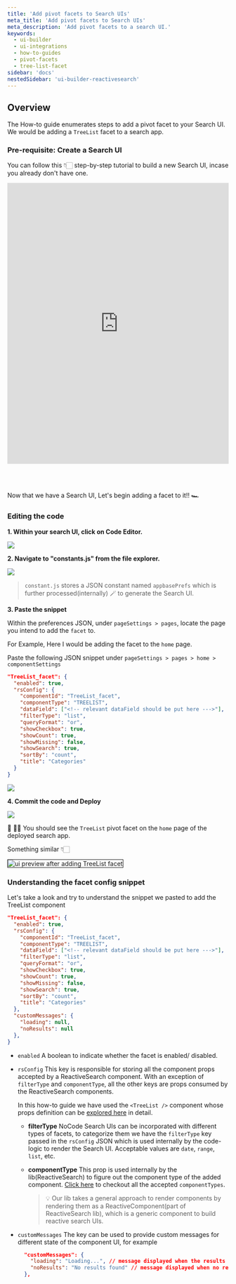 ```yaml
---
title: 'Add pivot facets to Search UIs'
meta_title: 'Add pivot facets to Search UIs'
meta_description: 'Add pivot facets to a search UI.'
keywords:
  - ui-builder
  - ui-integrations
  - how-to-guides
  - pivot-facets
  - tree-list-facet
sidebar: 'docs'
nestedSidebar: 'ui-builder-reactivesearch'
---
```


## Overview

The How-to guide enumerates steps to add a pivot facet to your Search UI. We would be adding a `TreeList` facet to a search app.

### Pre-requisite: Create a Search UI 

You can follow this 👇🏻 step-by-step tutorial to build a new Search UI, incase you already don't have one.

<iframe src="https://scribehow.com/page-embed/Publishing_Search_UIs_with_Lucidworks_Fusion__x1WkxtpJTZqQrYx728_AJw" width="100%" height="640" allowfullscreen frameborder="0" style="margin: auto;"></iframe>

<br /> <br /> 

Now that we have a Search UI, Let's begin adding a facet to it!! 🏎

### Editing the code

**1. Within your search UI, click on Code Editor.**

![](https://image.scribehow-prod.com/Vl3x8MhBgXy8Lbn65b6FIVPTVKI2F_V9B76ZJUCbvbU/zoom:1.5013404825737264/enlarge:true/crop:746:420:nowe:0:556/wm:0.8:nowe:391:544:0.08928571428571429/aHR0cHM6Ly9jb2xvbnktcmVjb3JkZXIuczMuYW1hem9uYXdzLmNvbS9maWxlcy8yMDIyLTEwLTI0LzRjNzVjMDdjLWJkMGYtNDUzNi1iOGZkLWNmMjk4NDA3NmI2NS91c2VyX2Nyb3BwZWRfc2NyZWVuc2hvdC5qcGVn)

**2. Navigate to "constants.js" from the file explorer.**

![](https://image.scribehow-prod.com/U9PNf_tK8jp7Vzk9IS5F_sPgsNBKQ59A_LZhLRMPcvE/zoom:1.5013404825737264/enlarge:true/crop:746:420:nowe:0:60/wm:0.8:nowe:90:289:0.08928571428571429/aHR0cHM6Ly9jb2xvbnktcmVjb3JkZXIuczMuYW1hem9uYXdzLmNvbS9maWxlcy8yMDIyLTEwLTI0LzExYmYwMGRkLTllOGEtNDJhYy05NDJhLWI0NzAxNmZkOTVjMi9hc2NyZWVuc2hvdC5qcGVn)

> `constant.js` stores a JSON constant named `appbasePrefs` which is further processed(internally) 🪄 to generate the Search UI.

**3. Paste the snippet**

Within the preferences JSON, under `pageSettings > pages`, locate the page you intend to add the `facet` to. 

For Example, Here I would be adding the facet to the `home`  page.


Paste the following JSON snippet under `pageSettings > pages > home > componentSettings `

```JSON
"TreeList_facet": {
  "enabled": true,
  "rsConfig": {
    "componentId": "TreeList_facet",
    "componentType": "TREELIST",
    "dataField": ["<!-- relevant dataField should be put here --->"],
    "filterType": "list",
    "queryFormat": "or",
    "showCheckbox": true,
    "showCount": true,
    "showMissing": false,
    "showSearch": true,
    "sortBy": "count",
    "title": "Categories"
  }
}
```

![](https://image.scribehow-prod.com/91haZuyuePDABdZXxm11P98GIskfUntPvDvtlPBtyp4/zoom:1.5013404825737264/enlarge:true/crop:746:420:nowe:0:43/wm:0.8:nowe:424:289:0.08928571428571429/aHR0cHM6Ly9jb2xvbnktcmVjb3JkZXIuczMuYW1hem9uYXdzLmNvbS9maWxlcy8yMDIyLTEwLTI0L2I5MDJlOGU1LTQ1NjMtNDgzYy1iNzM4LTA1ZDVmMzhkYjFkNy91c2VyX2Nyb3BwZWRfc2NyZWVuc2hvdC5qcGVn)

**4. Commit the code and Deploy**

![](https://image.scribehow-prod.com/5thV1_al6YMT42TkZOk-dsqQlwAXh7F7VryyQyhNHDc/zoom:1.5013404825737264/enlarge:true/crop:746:420:nowe:807:159/wm:0.8:nowe:535:289:0.08928571428571429/aHR0cHM6Ly9jb2xvbnktcmVjb3JkZXIuczMuYW1hem9uYXdzLmNvbS9maWxlcy8yMDIyLTEwLTI0LzA4YmYyZmE4LWRiMmYtNGU4Yy04MjhhLTllYWE0ZmUxNDUwMy9hc2NyZWVuc2hvdC5qcGVn)

🎊 🙌🏻 You should see the `TreeList` pivot facet on the `home` page of the deployed search app. 

Something similar 👇🏻

<img src="https://i.imgur.com/onFI2a2.png" style="border: 1px solid" alt="ui preview after adding TreeList facet"/>



### Understanding the facet config snippet

Let's take a look and try to understand the snippet we pasted to add the TreeList component

```JSON
"TreeList_facet": {
  "enabled": true,
  "rsConfig": {
    "componentId": "TreeList_facet",
    "componentType": "TREELIST",
    "dataField": ["<!-- relevant dataField should be put here --->"],
    "filterType": "list",
    "queryFormat": "or",
    "showCheckbox": true,
    "showCount": true,
    "showMissing": false,
    "showSearch": true,
    "sortBy": "count",
    "title": "Categories"
  },
  "customMessages": {
    "loading": null,
    "noResults": null
  },
}
```

- `enabled` A boolean to indicate whether the facet is enabled/  disabled.

- `rsConfig` This key is responsible for storing all the component props accepted by a ReactiveSearch component. With an exception of `filterType` and `componentType`, all the other keys are props consumed by the ReactiveSearch components. 

  In this how-to guide we have used the `<TreeList />` component whose props definition can be [explored here](/docs/reactivesearch/v3/list/treelist/#props) in detail.

    - **filterType** NoCode Search UIs can be incorporated with different types of facets, to categorize them we have the `filterType` key passed in the `rsConfig` JSON which is used internally by the code-logic to render the Search UI. Acceptable values are `date`, `range`, `list`, etc.

    - **componentType** This prop is used internally by the lib(ReactiveSearch) to figure out the component type of the added component. [Click here](https://github.com/appbaseio/reactivecore/blob/master/src/utilsconstants.js#L1) to checkout all the accepted `componentTypes`.

      > 💡 Our lib takes a general approach to render components by rendering them as a ReactiveComponent(part of ReactiveSearch lib), which is a generic component to build reactive search UIs.

- `customMessages` The key can be used to provide custom messages for different state of the component UI, for example

  ```JSON
    "customMessages": {
      "loading": "Loading...", // message displayed when the results are still loading
      "noResults": "No results found" // message displayed when no results could be found
    },
  ```


